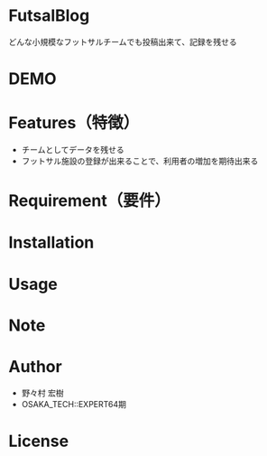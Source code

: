 # FutsalBlog

どんな小規模なフットサルチームでも投稿出来て、記録を残せる
 
# DEMO
 
 
# Features（特徴）
 
* チームとしてデータを残せる
* フットサル施設の登録が出来ることで、利用者の増加を期待出来る

# Requirement（要件）
 
 
# Installation
 
 
# Usage
 

# Note
 
 
# Author

* 野々村 宏樹
* OSAKA_TECH::EXPERT64期
 
# License

